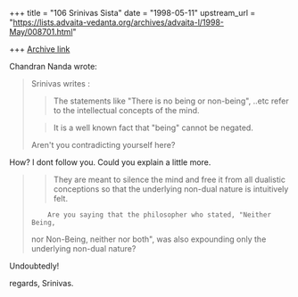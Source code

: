 +++
title = "106 Srinivas Sista"
date = "1998-05-11"
upstream_url = "https://lists.advaita-vedanta.org/archives/advaita-l/1998-May/008701.html"

+++
[Archive link](https://lists.advaita-vedanta.org/archives/advaita-l/1998-May/008701.html)

Chandran Nanda wrote:
>
> Srinivas writes :
>
> >The statements like "There is no being or non-being", ..etc
> >refer to the intellectual concepts of the mind.
>
> >It is a well known fact that "being" cannot be negated.
>
> Aren't you contradicting yourself here?

How? I dont follow you. Could you explain a little more.

>
> >They are meant to
> >silence the mind and free it from all dualistic conceptions so
> >that the underlying non-dual nature is intuitively felt.
>
>         Are you saying that the philosopher who stated, "Neither Being,
> nor Non-Being, neither nor both", was also expounding only the
> underlying non-dual nature?
>

Undoubtedly!

regards,
Srinivas.

